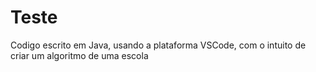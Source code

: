 # Teste 
Codigo escrito em Java, usando a plataforma VSCode, com o intuito de criar um algoritmo de uma escola 
